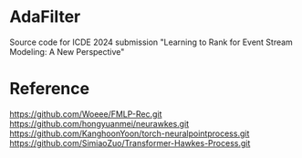 # AdaFilter
Source code for ICDE 2024 submission "Learning to Rank for Event Stream Modeling: A New Perspective"

# Reference

https://github.com/Woeee/FMLP-Rec.git  
https://github.com/hongyuanmei/neurawkes.git  
https://github.com/KanghoonYoon/torch-neuralpointprocess.git  
https://github.com/SimiaoZuo/Transformer-Hawkes-Process.git
